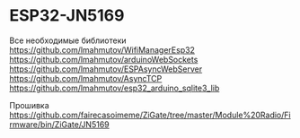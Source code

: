 # ESP32-JN5169
Все необходимые библиотеки
https://github.com/lmahmutov/WifiManagerEsp32
https://github.com/lmahmutov/arduinoWebSockets
https://github.com/lmahmutov/ESPAsyncWebServer
https://github.com/lmahmutov/AsyncTCP
https://github.com/lmahmutov/esp32_arduino_sqlite3_lib

Прошивка
https://github.com/fairecasoimeme/ZiGate/tree/master/Module%20Radio/Firmware/bin/ZiGate/JN5169

